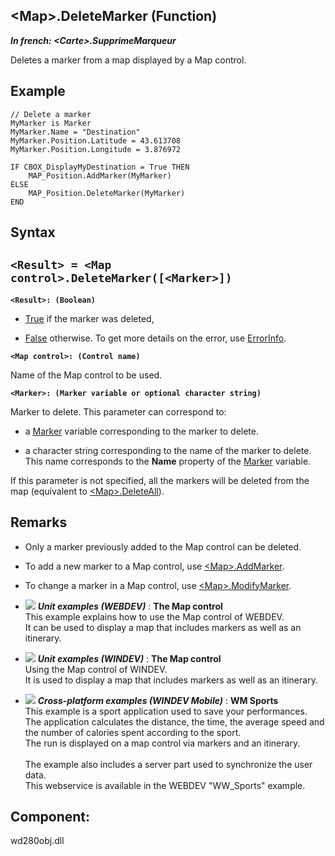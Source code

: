 


## &lt;Map&gt;.DeleteMarker (Function)

***In french: &lt;Carte&gt;.SupprimeMarqueur***



<a name="XUse"></a>
<a name="Use"></a>
<a name="description"></a>
Deletes a marker from a map displayed by a Map control. 




<a name="Example1"></a>
<a name="sample_code"></a>

## Example


```wl
// Delete a marker
MyMarker is Marker
MyMarker.Name = "Destination"
MyMarker.Position.Latitude = 43.613708 
MyMarker.Position.Longitude = 3.876972

IF CBOX_DisplayMyDestination = True THEN
	MAP_Position.AddMarker(MyMarker)
ELSE
	MAP_Position.DeleteMarker(MyMarker)
END
```

<a name="XSYNTAX"></a>

## Syntax
<a name="SYNTAX1"></a>

`<Result> = <Map control>.DeleteMarker([<Marker>])`
---

**`<Result>: (Boolean)`**



- <u><u><u><u>True</u></u></u></u> if the marker was deleted,

- <u><u><u><u>False</u></u></u></u> otherwise. To get more details on the error, use [ErrorInfo](../WDLang1/3013008.md).




**`<Map control>: (Control name)`**

Name of the Map control to be used.

**`<Marker>: (Marker variable or optional character string)`**

Marker to delete. This parameter can correspond to: 

- a [Marker](../WDLang3/1000019940.md) variable corresponding to the marker to delete. 

- a character string corresponding to the name of the marker to delete. This name corresponds to the **Name** property of the [Marker](../WDLang3/1000019940.md) variable.




If this parameter is not specified, all the markers will be deleted from the map (equivalent to [&lt;Map&gt;.DeleteAll](../WDLang3/1000022472.md)).



<a name="NOTE0"></a>
<a name="NOTE0_1"></a>

## Remarks


- Only a marker previously added to the Map control can be deleted. 

- To add a new marker to a Map control, use [&lt;Map&gt;.AddMarker](../WDLang3/1000022422.md).

- To change a marker in a Map control, use [&lt;Map&gt;.ModifyMarker](../WDLang3/1000022383.md).





- ![](https://doc.pcsoft.fr/en-US/images/image.awp?langid=3&name=TheMapcontrol.gif) ***Unit examples (WEBDEV)*** : **The Map control** <br>This example explains how to use the Map control of WEBDEV.<br>It can be used to display a map that includes markers as well as an itinerary.
- ![](https://doc.pcsoft.fr/en-US/images/image.awp?langid=3&name=TheMapcontrol.gif) ***Unit examples (WINDEV)*** : **The Map control** <br>Using the Map control of WINDEV.<br>It is used to display a map that includes markers as well as an itinerary.
- ![](https://doc.pcsoft.fr/en-US/images/image.awp?langid=3&name=WMSports.gif) ***Cross-platform examples (WINDEV Mobile)*** : **WM Sports** <br>This example is a sport application used to save your performances.<br>The application calculates the distance, the time, the average speed and the number of calories spent according to the sport. <br>The run is displayed on a map control via markers and an itinerary. <br><br>The example also includes a server part used to synchronize the user data.<br>This webservice is available in the WEBDEV "WW_Sports" example.

<a name="XComponent"></a>

## Component:
wd280obj.dll
